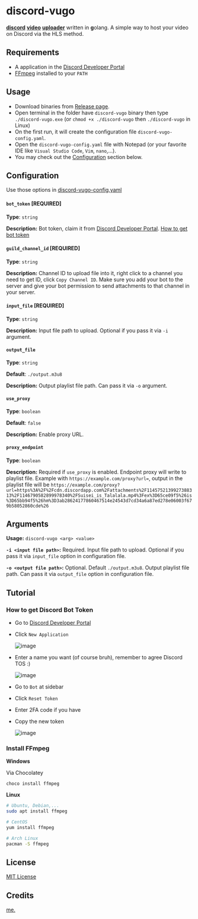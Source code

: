 # discord-vugo

<ins>**discord**</ins> <ins>**video**</ins> <ins>**uploader**</ins> written in <ins>**g**</ins>olang. A simple way to host your video on Discord via the HLS method.

## Requirements

- A application in the [Discord Developer Portal](https://discord.com/developers/applications)
- [FFmpeg](#install-ffmpeg) installed to your `PATH`

## Usage

- Download binaries from [Release page](https://github.com/michioxd/discord-vugo/releases/latest).
- Open terminal in the folder have `discord-vugo` binary then type `./discord-vugo.exe` (or `chmod +x ./discord-vugo` then `./discord-vugo` in Linux)
- On the first run, it will create the configuration file `discord-vugo-config.yaml`.
- Open the `discord-vugo-config.yaml` file with Notepad (or your favorite IDE like `Visual Studio Code`, `Vim`, `nano`,...).
- You may check out the [Configuration](#configuration) section below.

## Configuration

Use those options in [discord-vugo-config.yaml](discord-vugo-config.yaml.example)

#### `bot_token` [REQUIRED]

**Type**: `string`

**Description:** Bot token, claim it from [Discord Developer Portal](https://discord.com/developers/applications). [How to get bot token](#how-to-get-discord-bot-token)

#### `guild_channel_id` [REQUIRED]

**Type**: `string`

**Description:** Channel ID to upload file into it, right click to a channel you need to get ID, click `Copy Channel ID`. Make sure you add your bot to the server and give your bot permission to send attachments to that channel in your server.

#### `input_file` [REQUIRED]

**Type**: `string`

**Description:** Input file path to upload. Optional if you pass it via `-i` argument.

#### `output_file`

**Type**: `string`

**Default**: `./output.m3u8`

**Description:** Output playlist file path. Can pass it via `-o` argument.

#### `use_proxy`

**Type**: `boolean`

**Default**: `false`

**Description:** Enable proxy URL.

#### `proxy_endpoint`

**Type**: `boolean`

**Description:** Required if `use_proxy` is enabled. Endpoint proxy will write to playlist file. Example with `https://example.com/proxy?url=`, output in the playlist file will be `https://example.com/proxy?url=https%3A%2F%2Fcdn.discordapp.com%2Fattachments%2F1145752139927388313%2F1146790582899978340%2FSuisei_is_Talalala.mp4%3Fex%3D65ce09f5%26is%3D65bb94f5%26hm%3D3ab28624177860467514e24543d7cd34a6a87ed278e06003f679b58052860cde%26`

## Arguments

**Usage:** `discord-vugo <arg> <value>`

**`-i <input file path>`:** Required. Input file path to upload. Optional if you pass it via `input_file` option in configuration file.

**`-o <output file path>`:** Optional. Default `./output.m3u8`. Output playlist file path. Can pass it via `output_file` option in configuration file.

## Tutorial

### How to get Discord Bot Token

- Go to [Discord Developer Portal](https://discord.com/developers/applications)
- Click `New Application`

  ![image](https://github.com/michioxd/discord-vugo/assets/80969068/326f87bc-8e31-4add-8de8-822cfee7ffdb)

- Enter a name you want (of course bruh), remember to agree Discord TOS :)

  ![image](https://github.com/michioxd/discord-vugo/assets/80969068/5d7d77c2-b421-4b45-8900-7d6d13b4a0f7)

- Go to `Bot` at sidebar
- Click `Reset Token`
- Enter 2FA code if you have
- Copy the new token

  ![image](https://github.com/michioxd/discord-vugo/assets/80969068/4cec19b4-e164-4ab9-b68f-441f4e06ae2c)

### Install FFmpeg

**Windows**

Via Chocolatey

```batch
choco install ffmpeg
```

**Linux**

```bash
# Ubuntu, Debian,...
sudo apt install ffmpeg

# CentOS
yum install ffmpeg

# Arch Linux
pacman -S ffmpeg
```

## License

[MIT License](LICENSE)

## Credits

[me.](https://github.com/michioxd)
